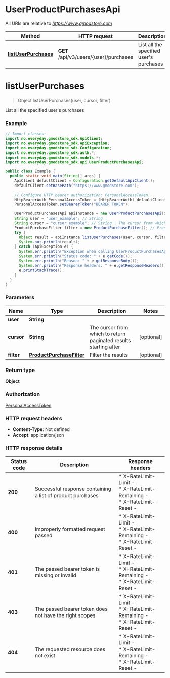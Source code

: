 # UserProductPurchasesApi

All URIs are relative to *https://www.gmodstore.com*

Method | HTTP request | Description
------------- | ------------- | -------------
[**listUserPurchases**](UserProductPurchasesApi.md#listUserPurchases) | **GET** /api/v3/users/{user}/purchases | List all the specified user&#39;s purchases


<a name="listUserPurchases"></a>
# **listUserPurchases**
> Object listUserPurchases(user, cursor, filter)

List all the specified user&#39;s purchases

### Example
```java
// Import classes:
import no.everyday.gmodstore_sdk.ApiClient;
import no.everyday.gmodstore_sdk.ApiException;
import no.everyday.gmodstore_sdk.Configuration;
import no.everyday.gmodstore_sdk.auth.*;
import no.everyday.gmodstore_sdk.models.*;
import no.everyday.gmodstore_sdk.api.UserProductPurchasesApi;

public class Example {
  public static void main(String[] args) {
    ApiClient defaultClient = Configuration.getDefaultApiClient();
    defaultClient.setBasePath("https://www.gmodstore.com");
    
    // Configure HTTP bearer authorization: PersonalAccessToken
    HttpBearerAuth PersonalAccessToken = (HttpBearerAuth) defaultClient.getAuthentication("PersonalAccessToken");
    PersonalAccessToken.setBearerToken("BEARER TOKEN");

    UserProductPurchasesApi apiInstance = new UserProductPurchasesApi(defaultClient);
    String user = "user_example"; // String | 
    String cursor = "cursor_example"; // String | The cursor from which to return paginated results starting after
    ProductPurchaseFilter filter = new ProductPurchaseFilter(); // ProductPurchaseFilter | Filter the results
    try {
      Object result = apiInstance.listUserPurchases(user, cursor, filter);
      System.out.println(result);
    } catch (ApiException e) {
      System.err.println("Exception when calling UserProductPurchasesApi#listUserPurchases");
      System.err.println("Status code: " + e.getCode());
      System.err.println("Reason: " + e.getResponseBody());
      System.err.println("Response headers: " + e.getResponseHeaders());
      e.printStackTrace();
    }
  }
}
```

### Parameters

Name | Type | Description  | Notes
------------- | ------------- | ------------- | -------------
 **user** | **String**|  |
 **cursor** | **String**| The cursor from which to return paginated results starting after | [optional]
 **filter** | [**ProductPurchaseFilter**](.md)| Filter the results | [optional]

### Return type

**Object**

### Authorization

[PersonalAccessToken](../README.md#PersonalAccessToken)

### HTTP request headers

 - **Content-Type**: Not defined
 - **Accept**: application/json

### HTTP response details
| Status code | Description | Response headers |
|-------------|-------------|------------------|
**200** | Successful response containing a list of product purchases |  * X-RateLimit-Limit -  <br>  * X-RateLimit-Remaining -  <br>  * X-RateLimit-Reset -  <br>  |
**400** | Improperly formatted request passed |  * X-RateLimit-Limit -  <br>  * X-RateLimit-Remaining -  <br>  * X-RateLimit-Reset -  <br>  |
**401** | The passed bearer token is missing or invalid |  * X-RateLimit-Limit -  <br>  * X-RateLimit-Remaining -  <br>  * X-RateLimit-Reset -  <br>  |
**403** | The passed bearer token does not have the right scopes |  * X-RateLimit-Limit -  <br>  * X-RateLimit-Remaining -  <br>  * X-RateLimit-Reset -  <br>  |
**404** | The requested resource does not exist |  * X-RateLimit-Limit -  <br>  * X-RateLimit-Remaining -  <br>  * X-RateLimit-Reset -  <br>  |

